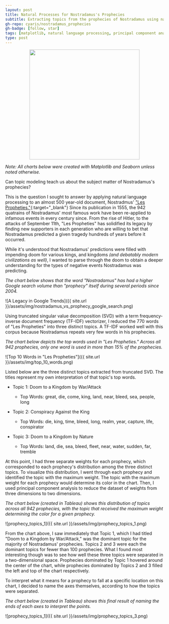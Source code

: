 ```yaml
---
layout: post
title: Natural Processes for Nostradamus's Prophecies
subtitle: Extracting topics from the prophecies of Nostradamus using natural language processing.
gh-repo: cyaris/nostradamus_prophecies
gh-badge: [follow, star]
tags: [matplotlib, natural language processing, principal component analysis, python, scikit-learn, seaborn, singular value decomposition, tableau, tf-idf, topic modeling]
type: post
---
```


<center><img src="{{ site.url }}/assets/img/nostradamus.gif" width="350" height="350"></center>

*Note: All charts below were created with Matplotlib and Seaborn unless noted otherwise.*

Can topic modeling teach us about the subject matter of Nostradamus's prophecies?

This is the question I sought to answer by applying natural language processing to an almost 500 year-old document, Nostradmus' ["Les Propheties."](https://www.sacred-texts.com/nos/index.htm){:target="_blank"} Since its publication in 1555, the 942 quatrains of Nostradamus' most famous work have been re-applied to infamous events in every century since. From the rise of Hitler, to the attacks of September 11th, "Les Propheties" has solidified its legacy by finding new supporters in each generation who are willing to bet that Nostradamus predicted a given tragedy hundreds of years before it occurred.

While it's understood that Nostradamus' predictions were filled with impending doom for various kings, and kingdoms *(and debatably modern civilizations as well)*, I wanted to parse through the doom to obtain a deeper understanding for the types of negative events Nostradamus was predicting.

*The chart below shows that the word "Nostradamus" has had a higher Google search volume than "prophecy" itself during several periods since 2004.*

![A Legacy in Google Trends]({{ site.url }}/assets/img/nostradamus_vs_prophecy_google_search.png)

Using truncated singular value decomposition (SVD) with a term frequency-inverse document frequency (TF-IDF) vectorizer, I reduced the 770 words of "Les Propheties" into three distinct topics. A TF-IDF worked well with this corpus because Nostradamus repeats very few words in his prophecies.

*The chart below depicts the top words used in "Les Propheties." Across all 942 prophecies, only one word is used in more than 15% of the prophecies.*

![Top 10 Words in "Les Propheties"]({{ site.url }}/assets/img/top_10_words.png)

Listed below are the three distinct topics extracted from truncated SVD. The titles represent my own interpretation of that topic's top words.

* Topic  1: Doom to a Kingdom by War/Attack
  * Top Words: great, die, come, king, land, near, bleed, sea, people, long

* Topic  2: Conspiracy Against the King
  * Top Words: die, king, time, bleed, long, realm, year, capture, life, conspirator

* Topic  3: Doom to a Kingdom by Nature
  * Top Words: land, die, sea, bleed, fleet, near, water, sudden, far, tremble

At this point, I had three separate weights for each prophecy, which corresponded to each prophecy's distribution among the three distinct topics. To visualize this distribution, I went through each prophecy and identified the topic with the maximum weight. The topic with the maximum weight for each prophecy would determine its color in the chart. Then, I used principal component analysis to reduce the dataset of weights from three dimensions to two dimensions.

*The chart below (created in Tableau) shows this distribution of topics across all 942 prophecies, with the topic that received the maximum weight determining the color for a given prophecy.*

![prophecy_topics_1]({{ site.url }}/assets/img/prophecy_topics_1.png)

From the chart above, I saw immediately that Topic 1, which I had titled "Doom to a Kingdom by War/Attack," was the dominant topic for the majority of Nostradamus' prophecies. Topics 2 and 3 were each the dominant topics for fewer than 100 prophecies. What I found most interesting though was to see how well these three topics were separated in a two-dimensional space. Prophecies dominated by Topic 1 hovered around the center of the chart, while prophecies dominated by Topics 2 and 3 filled the left and top of the chart respectively.

To interpret what it means for a prophecy to fall at a specific location on this chart, I decided to name the axes themselves, according to how the topics were separated.

*The chart below (created in Tableau) shows this final result of naming the ends of each axes to interpret the points.*

![prophecy_topics_1]({{ site.url }}/assets/img/prophecy_topics_3.png)

<!-- Since Topics 2 and 3 were the ones that were most separable at both ends of the axes, I them primarily over Topic 1 to determine the axes titles. -->

<!-- For Topic 2, which fell farthest to the left on the chart,  -->

<!-- As mentioned above, Topic 1, or, "Doom to a Kingdom by War/Attack," was the most dominant topic of the three across all 942 prophecies. I wasn't too concerned with the overlap of this topic's distribution with the others, because both war and attack  -->
